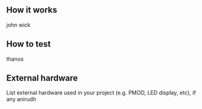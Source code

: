 <!---

This file is used to generate your project datasheet. Please fill in the information below and delete any unused
sections.

You can also include images in this folder and reference them in the markdown. Each image must be less than
512 kb in size, and the combined size of all images must be less than 1 MB.
-->

## How it works

john wick

## How to test

thanos
## External hardware

List external hardware used in your project (e.g. PMOD, LED display, etc), if any
anirudh
